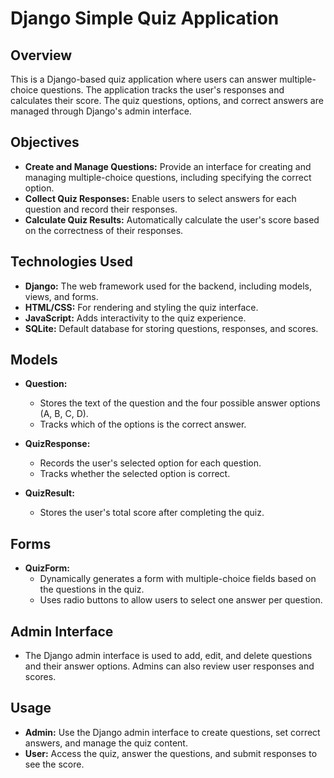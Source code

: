 # Django Simple Quiz Application

## Overview
This is a Django-based quiz application where users can answer multiple-choice questions. The application tracks the user's responses and calculates their score. The quiz questions, options, and correct answers are managed through Django's admin interface.

## Objectives
- **Create and Manage Questions:** Provide an interface for creating and managing multiple-choice questions, including specifying the correct option.
- **Collect Quiz Responses:** Enable users to select answers for each question and record their responses.
- **Calculate Quiz Results:** Automatically calculate the user's score based on the correctness of their responses.

## Technologies Used
- **Django:** The web framework used for the backend, including models, views, and forms.
- **HTML/CSS:** For rendering and styling the quiz interface.
- **JavaScript:** Adds interactivity to the quiz experience.
- **SQLite:** Default database for storing questions, responses, and scores.

## Models
- **Question:**
  - Stores the text of the question and the four possible answer options (A, B, C, D).
  - Tracks which of the options is the correct answer.
  
- **QuizResponse:**
  - Records the user's selected option for each question.
  - Tracks whether the selected option is correct.

- **QuizResult:**
  - Stores the user's total score after completing the quiz.

## Forms
- **QuizForm:**
  - Dynamically generates a form with multiple-choice fields based on the questions in the quiz.
  - Uses radio buttons to allow users to select one answer per question.

## Admin Interface
- The Django admin interface is used to add, edit, and delete questions and their answer options. Admins can also review user responses and scores.

## Usage
- **Admin:** Use the Django admin interface to create questions, set correct answers, and manage the quiz content.
- **User:** Access the quiz, answer the questions, and submit responses to see the score.
